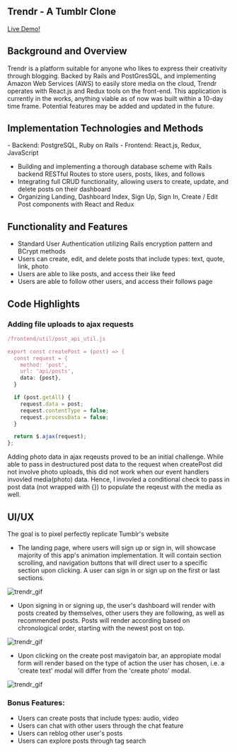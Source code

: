 <h2>Trendr - A Tumblr Clone</h2>

<a href="https://the-trendr-app.herokuapp.com">Live Demo!</a>

<h2>Background and Overview</h2>
Trendr is a platform suitable for anyone who likes to express their creativity through blogging. Backed by Rails and PostGresSQL, and implementing Amazon Web Services (AWS) to easily store media on the cloud, Trendr operates with React.js and Redux tools on the front-end. This application is currently in the works, anything viable as of now was built within a 10-day time frame. Potential features may be added and updated in the future.

<h2>Implementation Technologies and Methods</h2>
- Backend: PostgreSQL, Ruby on Rails
- Frontend: React.js, Redux, JavaScript
  
- Building and implementing a thorough database scheme with Rails backend RESTful Routes to store users, posts, likes, and follows
- Integrating full CRUD functionality, allowing users to create, update, and delete posts on their dashboard
- Organizing Landing, Dashboard Index, Sign Up, Sign In, Create / Edit Post components with React and Redux 

<h2>Functionality and Features</h2>

- Standard User Authentication utilizing Rails encryption pattern and BCrypt methods
- Users can create, edit, and delete posts that include types: text, quote, link, photo
- Users are able to like posts, and access their like feed
- Users are able to follow other users, and access their follows page

<h2>Code Highlights</h2>
<h3>Adding file uploads to ajax requests </h3>

```javascript
/frontend/util/post_api_util.js

export const createPost = (post) => {
  const request = {
    method: 'post',
    url: 'api/posts', 
    data: {post},
  }

  if (post.getAll) {
    request.data = post; 
    request.contentType = false;
    request.processData = false;
  }

  return $.ajax(request);
};
```
Adding photo data in ajax reqeusts proved to be an initial challenge. While able to pass in destructured post data to the request when createPost did not involve photo uploads, this did not work when our event handlers invovled media(photo) data. Hence, I invovled a conditional check to pass in post data (not wrapped with {}) to populate the reqeust with the media as well.

<!-- place a code snippet here -->

<h2>UI/UX</h2>
The goal is to pixel perfectly replicate Tumblr's website

- The landing page, where users will sign up or sign in, will showcase majority of this app's animation implementation. It will contain section scrolling, and navigation buttons that will direct user to a specific section upon clicking. A user can sign in or sign up on the first or last sections.

<!-- place splash animation here -->
![trendr_gif](app/assets/images/trendr_gif.gif)

- Upon signing in or signing up, the user's dashboard will render with posts created by themselves, other users they are following, as well as recommended posts. Posts will render according based on chronological order, starting with the newest post on top.

<!-- place dashboard animation here -->
![trendr_gif](app/assets/images/trendr-dashboard.gif)


- Upon clicking on the create post mavigatoin bar, an appropiate modal form will render based on the type of action the user has chosen, i.e. a 'create text' modal will differ from the 'create photo' modal.

<!-- place animation of photo upload here -->
![trendr_gif](app/assets/images/trendr-photo-upload.gif)


<h3>Bonus Features:</h3>

- Users can create posts that include types: audio, video
- Users can chat with other users through the chat feature
- Users can reblog other user's posts
- Users can explore posts through tag search